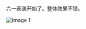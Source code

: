 六一表演开始了。整体效果不错。

![Image 1](https://files.e5n.cc/media_attachments/files/114/588/711/648/604/632/original/1148049a6e6b933d.jpg)